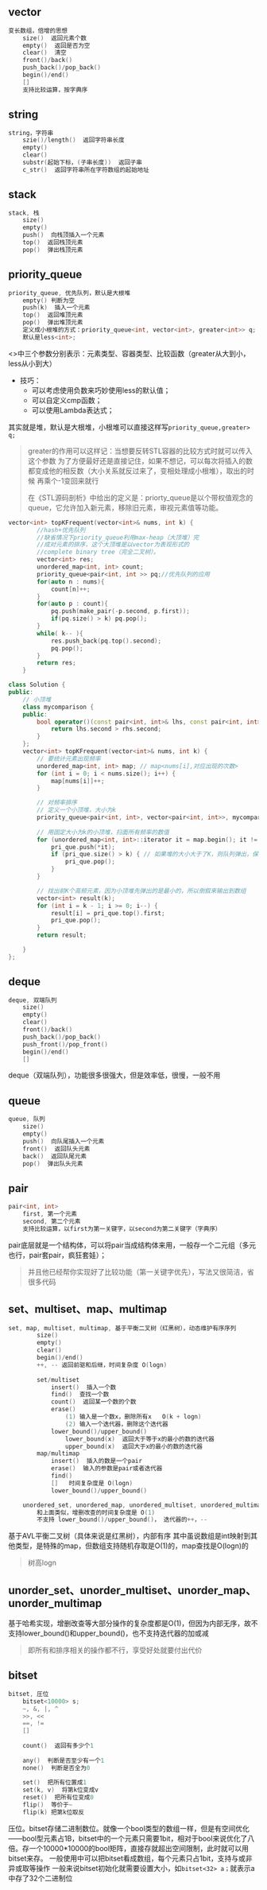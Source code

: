 ## vector

```C++
变长数组，倍增的思想
	size()  返回元素个数
	empty()  返回是否为空
	clear()  清空
	front()/back()
	push_back()/pop_back()
	begin()/end()
	[]
	支持比较运算，按字典序
```

## string

```C++
string，字符串
	szie()/length()  返回字符串长度
	empty()
	clear()
	substr(起始下标，(子串长度))  返回子串
	c_str()  返回字符串所在字符数组的起始地址
```

## stack

```C++
stack, 栈
	size()
	empty()
	push()  向栈顶插入一个元素
	top()  返回栈顶元素
	pop()  弹出栈顶元素
```



## priority_queue

```C++
priority_queue, 优先队列，默认是大根堆
    empty() 判断为空
	push(k)  插入一个元素
	top()  返回堆顶元素
	pop()  弹出堆顶元素
	定义成小根堆的方式：priority_queue<int, vector<int>, greater<int>> q;
	默认是less<int>;
```

<>中三个参数分别表示：元素类型、容器类型、比较函数（greater从大到小，less从小到大）

- 技巧：
  - 可以考虑使用负数来巧妙使用less的默认值；
  - 可以自定义cmp函数；
  - 可以使用Lambda表达式；

其实就是堆，默认是大根堆，小根堆可以直接这样写`priority_queue,greater> q;`

> greater的作用可以这样记：当想要反转STL容器的比较方式时就可以传入这个参数
> 为了方便最好还是直接记住，如果不想记，可以每次将插入的数都变成他的相反数（大小关系就反过来了，变相处理成小根堆），取出的时候 再乘个-1变回来就行
>
> 在《STL源码剖析》中给出的定义是：priorty_queue是以个带权值观念的queue，它允许加入新元素，移除旧元素，审视元素值等功能。 

```C++
vector<int> topKFrequent(vector<int>& nums, int k) {
        //hash+优先队列
        //缺省情况下priority_queue利用max-heap（大顶堆）完
        //成对元素的排序，这个大顶堆是以vector为表现形式的
        //complete binary tree（完全二叉树）。
        vector<int> res;
        unordered_map<int, int> count;
        priority_queue<pair<int, int >> pq;//优先队列的应用
        for(auto n : nums){
            count[n]++;
        }
        for(auto p : count){
            pq.push(make_pair(-p.second, p.first));
            if(pq.size() > k) pq.pop();
        }
        while( k-- ){
            res.push_back(pq.top().second);
            pq.pop();
        }
        return res;
    }
```

```C++
class Solution {
public:
    // 小顶堆
    class mycomparison {
    public:
        bool operator()(const pair<int, int>& lhs, const pair<int, int>& rhs) {
            return lhs.second > rhs.second;
        }
    };
    vector<int> topKFrequent(vector<int>& nums, int k) {
        // 要统计元素出现频率
        unordered_map<int, int> map; // map<nums[i],对应出现的次数>
        for (int i = 0; i < nums.size(); i++) {
            map[nums[i]]++;
        }

        // 对频率排序
        // 定义一个小顶堆，大小为k
        priority_queue<pair<int, int>, vector<pair<int, int>>, mycomparison> pri_que;
        
        // 用固定大小为k的小顶堆，扫面所有频率的数值 
        for (unordered_map<int, int>::iterator it = map.begin(); it != map.end(); it++) {
            pri_que.push(*it);
            if (pri_que.size() > k) { // 如果堆的大小大于了K，则队列弹出，保证堆的大小一直为k
                pri_que.pop();
            }
        }

        // 找出前K个高频元素，因为小顶堆先弹出的是最小的，所以倒叙来输出到数组
        vector<int> result(k);
        for (int i = k - 1; i >= 0; i--) {
            result[i] = pri_que.top().first;
            pri_que.pop();
        }
        return result;

    }
};
```



## deque

```C++
deque, 双端队列
	size()
	empty()
	clear()
	front()/back()
	push_back()/pop_back()
	push_front()/pop_front()
	begin()/end()
	[]
```

deque（双端队列），功能很多很强大，但是效率低，很慢，一般不用

## queue

```C++
queue, 队列
	size()
	empty()
	push()  向队尾插入一个元素
	front()  返回队头元素
	back()  返回队尾元素
	pop()  弹出队头元素
```

## pair

```C++
pair<int, int>
	first, 第一个元素
	second, 第二个元素
	支持比较运算，以first为第一关键字，以second为第二关键字（字典序）
```

pair底层就是一个结构体，可以将pair当成结构体来用，一般存一个二元组（多元也行，pair套pair，疯狂套娃）；

> 并且他已经帮你实现好了比较功能（第一关键字优先），写法又很简洁，省很多代码 

## set、multiset、map、multimap

```C++
set, map, multiset, multimap, 基于平衡二叉树（红黑树），动态维护有序序列
		size()
		empty()
		clear()
		begin()/end()
		++, -- 返回前驱和后继，时间复杂度 O(logn)
		
		set/multiset
			insert()  插入一个数
			find()  查找一个数
			count()  返回某一个数的个数
			erase()
				(1) 输入是一个数x，删除所有x   O(k + logn)
				(2) 输入一个迭代器，删除这个迭代器
			lower_bound()/upper_bound()
				lower_bound(x)  返回大于等于x的最小的数的迭代器
				upper_bound(x)  返回大于x的最小的数的迭代器
		map/multimap
			insert()  插入的数是一个pair
			erase()  输入的参数是pair或者迭代器
			find()
			[]   时间复杂度是 O(logn)
			lower_bound()/upper_bound()

	unordered_set, unordered_map, unordered_multiset, unordered_multimap, 哈希表
		和上面类似，增删改查的时间复杂度是 O(1)
		不支持 lower_bound()/upper_bound()， 迭代器的++，--
```

基于AVL平衡二叉树（具体来说是红黑树），内部有序
其中虽说数组是int映射到其他类型，是特殊的map，但数组支持随机存取是O(1)的，map查找是O(logn)的

> 树高logn

## unorder_set、unorder_multiset、unorder_map、unorder_multimap

基于哈希实现，增删改查等大部分操作的复杂度都是O(1)，但因为内部无序，故不支持lower_bound()和upper_bound()，也不支持迭代器的加或减

> 即所有和排序相关的操作都不行，享受好处就要付出代价

## bitset

```C++
bitset, 圧位
	bitset<10000> s;
	~, &, |, ^
	>>, <<
	==, !=
	[]
	
	count()  返回有多少个1
	
	any()  判断是否至少有一个1
	none()  判断是否全为0
	
	set()  把所有位置成1
	set(k, v)  将第k位变成v
	reset()  把所有位变成0
	flip()  等价于~
	flip(k) 把第k位取反
```

压位。bitset存储二进制数位。就像一个bool类型的数组一样，但是有空间优化——bool型元素占1B，bitset中的一个元素只需要1bit，相对于bool来说优化了八倍。存一个10000*10000的bool矩阵，直接存就超出空间限制，此时就可以用bitset来存。
一般使用中可以把bitset看成数组，每个元素只占1bit，支持与或非异或取等操作
一般来说bitset初始化就需要设置大小，如`bitset<32> a；`就表示a中存了32个二进制位